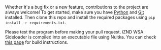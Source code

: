 Whether it's a bug fix or a new feature, contributions to the project are always welcome! To get started, make sure you have [Python](https://www.python.org/downloads/windows/) and [Git](https://gitforwindows.org/) installed. Then clone this repo and install the required packages using `pip install -r requirements.txt`.

Please test the program before making your pull request. iZND WSA Sideloader is compiled into an executable file using Nuitka. You can check [this page](https://github.com/isaacandy/iZND-WSA-Sideloader/blob/main/README.md#build-instructions) for build instructions.
